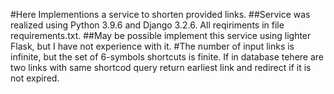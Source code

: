 #Here Implementions a service to shorten provided links.
##Service was realized using Python 3.9.6 and Django 3.2.6. All reqiriments in file requirements.txt.
##May be possible implement this service using lighter Flask, but I have not experience with it.
#The number of input links is infinite, but the set of 6-symbols shortcuts is finite. If in database tehere are two links with same shortcod query return earliest link and redirect if it is not expired. 